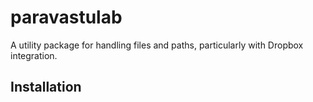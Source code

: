 # paravastulab

A utility package for handling files and paths, particularly with Dropbox integration.

## Installation

